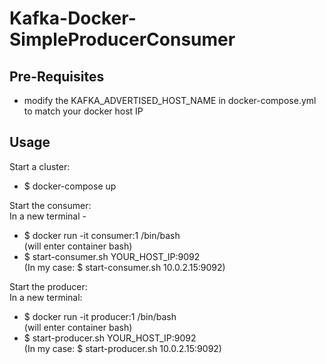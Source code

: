# Kafka-Docker-SimpleProducerConsumer

## Pre-Requisites
* modify the KAFKA_ADVERTISED_HOST_NAME in docker-compose.yml to match your docker host IP

## Usage
Start a cluster:
* $ docker-compose up

Start the consumer: <br />
In a new terminal - 
* $ docker run -it consumer:1 /bin/bash <br />
(will enter container bash)
* $ start-consumer.sh YOUR_HOST_IP:9092 <br />
(In my case: $ start-consumer.sh 10.0.2.15:9092)

Start the producer: <br />
In a new terminal:
* $ docker run -it producer:1 /bin/bash <br />
(will enter container bash)
* $ start-producer.sh YOUR_HOST_IP:9092 <br />
(In my case: $ start-producer.sh 10.0.2.15:9092)
